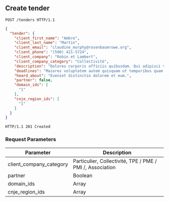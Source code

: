 ## Create tender

```http
POST /tenders HTTP/1.1
```

```json
{
  "tender": {
    "client_first_name": "Ambre",
    "client_last_name": "Martin",
    "client_email": "claudine_murphy@rosenbaumrowe.org",
    "client_phone": "(590) 421-5724",
    "client_company": "Robin et Lambert",
    "client_company_category": "Collectivité",
    "description": "Dolores corporis officiis quibusdam. Qui adipisci voluptas similique molestiae voluptas et. Et asperiores molestiae sunt ipsa eum sed repellat. Laboriosam autem fugiat possimus consequatur reprehenderit optio.",
    "deadlines": "Maiores voluptatem autem quisquam ut temporibus quam ea. Repudiandae dolores nulla minus alias reiciendis. Reiciendis non mollitia et qui iusto. Vitae sit quibusdam.",
    "heard_about": "Eveniet distinctio dolorem et eum.",
    "partner": false,
    "domain_ids": [
      "1"
    ],
    "cnje_region_ids": [
      "1"
    ]
  }
}
```

```http
HTTP/1.1 201 Created
```

### Request Parameters

Parameter               | Description
----------------------- | ------
client_company_category | Particulier, Collectivité, TPE / PME / PMI /, Association 
partner                 | Boolean
domain_ids              | Array<Integer>
cnje_region_ids         | Array<Integer>